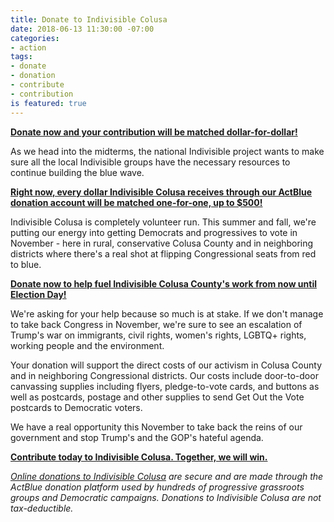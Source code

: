 ```yaml
---
title: Donate to Indivisible Colusa
date: 2018-06-13 11:30:00 -07:00
categories:
- action
tags:
- donate
- donation
- contribute
- contribution
is featured: true
---
```


[**Donate now and your contribution will be matched dollar-for-dollar!** ](https://secure.actblue.com/donate/indivisiblecol413728470#)

As we head into the midterms, the national Indivisible project wants to make sure all the local Indivisible groups have the necessary resources to continue building the blue wave. 

[**Right now, every dollar Indivisible Colusa receives through our ActBlue donation account will be matched one-for-one, up to $500!**](https://secure.actblue.com/donate/indivisiblecol413728470#)

Indivisible Colusa is completely volunteer run. This summer and fall, we're putting our energy into getting Democrats and progressives to vote in November - here in rural, conservative Colusa County and in neighboring districts where there's a real shot at flipping Congressional seats from red to blue.

[**Donate now to help fuel Indivisible Colusa County's work from now until Election Day!**](https://secure.actblue.com/donate/indivisiblecol413728470#)

We're asking for your help because so much is at stake. If we don't manage to take back Congress in November, we're sure to see an escalation of Trump's war on immigrants, civil rights, women's rights, LGBTQ+ rights, working people and the environment.

Your donation will support the direct costs of our activism in Colusa County and in neighboring Congressional districts. Our costs include door-to-door canvassing supplies including flyers, pledge-to-vote cards, and buttons as well as postcards, postage and other supplies to send Get Out the Vote postcards to Democratic voters.

We have a real opportunity this November to take back the reins of our government and stop Trump's and the GOP's hateful agenda. 

[**Contribute today to Indivisible Colusa. Together, we will win.**](https://secure.actblue.com/donate/indivisiblecol413728470#)

*[Online donations to Indivisible Colusa](https://secure.actblue.com/donate/indivisiblecol413728470#) are secure and are made through the ActBlue donation platform used by hundreds of progressive grassroots groups and Democratic campaigns. Donations to Indivisible Colusa are not tax-deductible.*